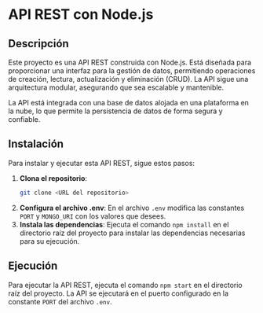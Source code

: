 # API REST con Node.js

## Descripción

Este proyecto es una API REST construida con Node.js. Está diseñada para proporcionar una interfaz para la gestión de datos, permitiendo operaciones de creación, lectura, actualización y eliminación (CRUD). La API sigue una arquitectura modular, asegurando que sea escalable y mantenible.

La API está integrada con una base de datos alojada en una plataforma en la nube, lo que permite la persistencia de datos de forma segura y confiable.

## Instalación

Para instalar y ejecutar esta API REST, sigue estos pasos:

1. **Clona el repositorio**:
   ```bash
   git clone <URL del repositorio>

2. **Configura el archivo .env**:
   En el archivo `.env` modifica las constantes `PORT` y `MONGO_URI` con los valores que desees.
3. **Instala las dependencias**:
   Ejecuta el comando `npm install` en el directorio raíz del proyecto para instalar las dependencias necesarias para su ejecución.

## Ejecución

Para ejecutar la API REST, ejecuta el comando `npm start` en el directorio raíz del proyecto. La API se ejecutará en el puerto configurado en la constante `PORT` del archivo `.env`.
